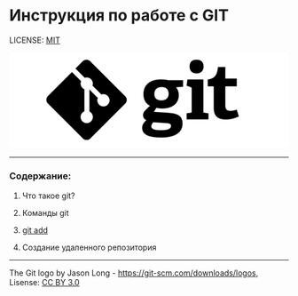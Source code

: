# Инструкция по работе с GIT

LICENSE: [MIT](.\License.md)

![git - logo](./assets/1color-lightbg@2x.png)

---

### Содержание:
1. Что такое git?
2. Команды git
3. [git add](./add.md)

4. Создание удаленного репозитория

---

The Git logo by Jason Long - https://git-scm.com/downloads/logos, Lisense: [CC BY 3.0](https://creativecommons.org/licenses/by/3.0/)